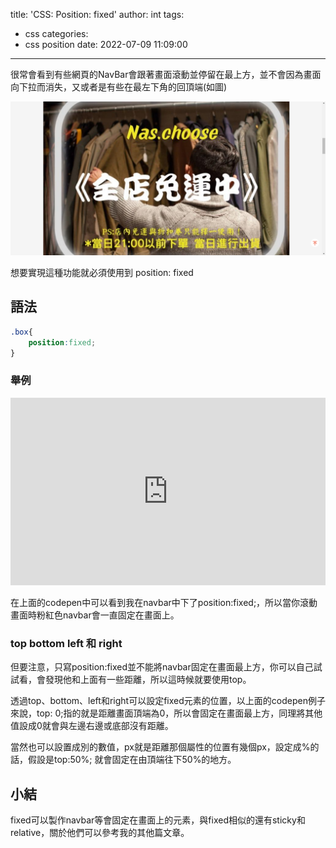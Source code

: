 title: 'CSS: Position: fixed'
author: int
tags:
  - css
categories:
  - css position
date: 2022-07-09 11:09:00
---
很常會看到有些網頁的NavBar會跟著畫面滾動並停留在最上方，並不會因為畫面向下拉而消失，又或者是有些在最左下角的回頂端(如圖)

![蝦皮回頂端按鈕](../images/pasted-88.png)

想要實現這種功能就必須使用到 position: fixed

## 語法

```css
.box{
	position:fixed;
}
```
### 舉例
<iframe height="300" style="width: 100%;" scrolling="no" title="position: fixed" src="https://codepen.io/intHuang/embed/MWVyqmb?default-tab=html%2Cresult" frameborder="no" loading="lazy" allowtransparency="true" allowfullscreen="true">
  See the Pen <a href="https://codepen.io/intHuang/pen/MWVyqmb">
  position: fixed</a> by int (<a href="https://codepen.io/intHuang">@intHuang</a>)
  on <a href="https://codepen.io">CodePen</a>.
</iframe>

在上面的codepen中可以看到我在navbar中下了position:fixed;，所以當你滾動畫面時粉紅色navbar會一直固定在畫面上。

### top bottom left 和 right
但要注意，只寫position:fixed並不能將navbar固定在畫面最上方，你可以自己試試看，會發現他和上面有一些距離，所以這時候就要使用top。

透過top、bottom、left和right可以設定fixed元素的位置，以上面的codepen例子來說，top: 0;指的就是距離畫面頂端為0，所以會固定在畫面最上方，同理將其他值設成0就會與左邊右邊或底部沒有距離。

當然也可以設置成別的數值，px就是距離那個屬性的位置有幾個px，設定成%的話，假設是top:50%; 就會固定在由頂端往下50%的地方。

## 小結
fixed可以製作navbar等會固定在畫面上的元素，與fixed相似的還有sticky和relative，關於他們可以參考我的其他篇文章。